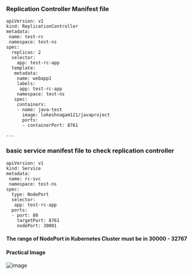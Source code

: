 ### Replication Controller Manifest file
```
apiVersion: v1
kind: ReplicationController
metadata:
 name: test-rc
 namespace: test-ns
spec:
  replicas: 2
  selector:
    app: test-rc-app
  template:
   metadata:
    name: webapp1
    labels:
     app: test-rc-app
    namespace: test-ns
   spec:
    containers:
    - name: java-test
      image: lokeshnagam121/javaproject
      ports:
      - containerPort: 8761

---
```
### basic service manifest file to check replication controller

```
apiVersion: v1
kind: Service
metadata:
 name: rc-svc
 namespace: test-ns
spec:
  type: NodePort
  selector:
   app: test-rc-app
  ports:
  - port: 80
    targetPort: 8761
    nodePort: 30001
```
 #### The range of NodePort in Kubernetes Cluster must be in 30000 - 32767

#### Practical Image

![image](https://github.com/Loki-1/Kubernetes-manifestfiles/assets/134843197/1dc5d20b-aedc-4fcd-9ac5-f1099867e685)

